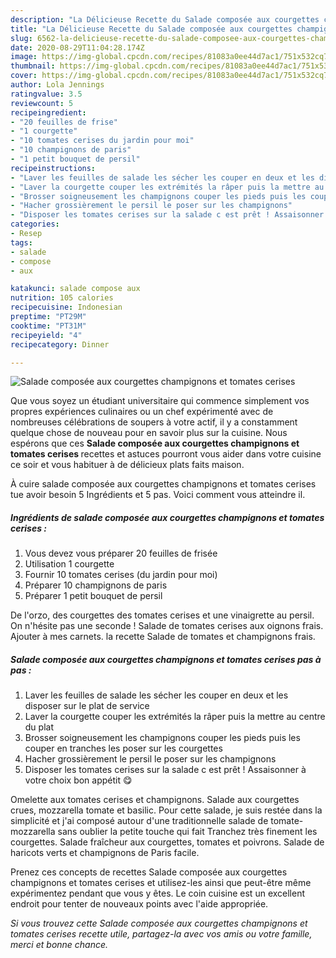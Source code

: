 ```yaml
---
description: "La Délicieuse Recette du Salade composée aux courgettes champignons et tomates cerises"
title: "La Délicieuse Recette du Salade composée aux courgettes champignons et tomates cerises"
slug: 6562-la-delicieuse-recette-du-salade-composee-aux-courgettes-champignons-et-tomates-cerises
date: 2020-08-29T11:04:28.174Z
image: https://img-global.cpcdn.com/recipes/81083a0ee44d7ac1/751x532cq70/salade-composee-aux-courgettes-champignons-et-tomates-cerises-photo-principale-de-la-recette.jpg
thumbnail: https://img-global.cpcdn.com/recipes/81083a0ee44d7ac1/751x532cq70/salade-composee-aux-courgettes-champignons-et-tomates-cerises-photo-principale-de-la-recette.jpg
cover: https://img-global.cpcdn.com/recipes/81083a0ee44d7ac1/751x532cq70/salade-composee-aux-courgettes-champignons-et-tomates-cerises-photo-principale-de-la-recette.jpg
author: Lola Jennings
ratingvalue: 3.5
reviewcount: 5
recipeingredient:
- "20 feuilles de frise"
- "1 courgette"
- "10 tomates cerises du jardin pour moi"
- "10 champignons de paris"
- "1 petit bouquet de persil"
recipeinstructions:
- "Laver les feuilles de salade les sécher les couper en deux et les disposer sur le plat de service"
- "Laver la courgette couper les extrémités la râper puis la mettre au centre du plat"
- "Brosser soigneusement les champignons couper les pieds puis les couper en tranches les poser sur les courgettes"
- "Hacher grossièrement le persil le poser sur les champignons"
- "Disposer les tomates cerises sur la salade c est prêt ! Assaisonner à votre choix bon appétit 😋"
categories:
- Resep
tags:
- salade
- compose
- aux

katakunci: salade compose aux 
nutrition: 105 calories
recipecuisine: Indonesian
preptime: "PT29M"
cooktime: "PT31M"
recipeyield: "4"
recipecategory: Dinner

---
```



![Salade composée aux courgettes champignons et tomates cerises](https://img-global.cpcdn.com/recipes/81083a0ee44d7ac1/751x532cq70/salade-composee-aux-courgettes-champignons-et-tomates-cerises-photo-principale-de-la-recette.jpg)

Que vous soyez un étudiant universitaire qui commence simplement vos propres expériences culinaires ou un chef expérimenté avec de nombreuses célébrations de soupers à votre actif, il y a constamment quelque chose de nouveau pour en savoir plus sur la cuisine. Nous espérons que ces <strong> Salade composée aux courgettes champignons et tomates cerises </strong> recettes et astuces pourront vous aider dans votre cuisine ce soir et vous habituer à de délicieux plats faits maison.

<!--inarticleads1-->

À cuire salade composée aux courgettes champignons et tomates cerises tue avoir besoin 5 Ingrédients et 5 pas. Voici comment vous atteindre il.

##### Ingrédients de salade composée aux courgettes champignons et tomates cerises :

1. Vous devez vous préparer 20 feuilles de frisée
1. Utilisation 1 courgette
1. Fournir 10 tomates cerises (du jardin pour moi)
1. Préparer 10 champignons de paris
1. Préparer 1 petit bouquet de persil


De l&#39;orzo, des courgettes des tomates cerises et une vinaigrette au persil. On n&#39;hésite pas une seconde ! Salade de tomates cerises aux oignons frais. Ajouter à mes carnets. la recette Salade de tomates et champignons frais. 

<!--inarticleads2-->

##### Salade composée aux courgettes champignons et tomates cerises pas à pas :

1. Laver les feuilles de salade les sécher les couper en deux et les disposer sur le plat de service
1. Laver la courgette couper les extrémités la râper puis la mettre au centre du plat
1. Brosser soigneusement les champignons couper les pieds puis les couper en tranches les poser sur les courgettes
1. Hacher grossièrement le persil le poser sur les champignons
1. Disposer les tomates cerises sur la salade c est prêt ! Assaisonner à votre choix bon appétit 😋


Omelette aux tomates cerises et champignons. Salade aux courgettes crues, mozzarella tomate et basilic. Pour cette salade, je suis restée dans la simplicité et j&#39;ai composé autour d&#39;une traditionnelle salade de tomate-mozzarella sans oublier la petite touche qui fait Tranchez très finement les courgettes. Salade fraîcheur aux courgettes, tomates et poivrons. Salade de haricots verts et champignons de Paris facile. 

<!--inarticleads1-->

<p>
Prenez ces concepts de recettes Salade composée aux courgettes champignons et tomates cerises et utilisez-les ainsi que peut-être même expérimentez pendant que vous y êtes. Le coin cuisine est un excellent endroit pour tenter de nouveaux points avec l'aide appropriée.
</p>

<p>
<i>Si vous trouvez cette Salade composée aux courgettes champignons et tomates cerises recette utile, partagez-la avec vos amis ou votre famille, merci et bonne chance.</i>
</p>
